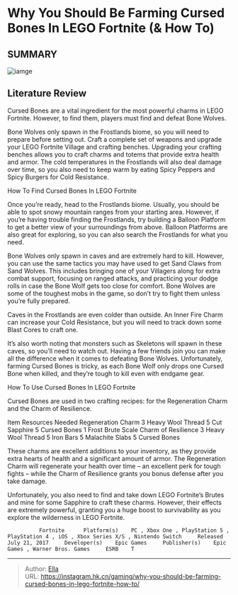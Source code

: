 # Why You Should Be Farming Cursed Bones In LEGO Fortnite (&amp; How To)


## SUMMARY 

![iamge](https://static1.srcdn.com/wordpress/wp-content/uploads/2024/01/how-to-farm-cursed-bones-in-lego-fortnite.jpg)

## Literature Review

Cursed Bones are a vital ingredient for the most powerful charms in LEGO Fortnite. However, to find them, players must find and defeat Bone Wolves.





Bone Wolves only spawn in the Frostlands biome, so you will need to prepare before setting out. Craft a complete set of weapons and upgrade your LEGO Fortnite Village and crafting benches. Upgrading your crafting benches allows you to craft charms and totems that provide extra health and armor. The cold temperatures in the Frostlands will also deal damage over time, so you also need to keep warm by eating Spicy Peppers and Spicy Burgers for Cold Resistance.





 How To Find Cursed Bones In LEGO Fortnite 
          

Once you’re ready, head to the Frostlands biome. Usually, you should be able to spot snowy mountain ranges from your starting area. However, if you’re having trouble finding the Frostlands, try building a Balloon Platform to get a better view of your surroundings from above. Balloon Platforms are also great for exploring, so you can also search the Frostlands for what you need.

          

Bone Wolves only spawn in caves and are extremely hard to kill. However, you can use the same tactics you may have used to get Sand Claws from Sand Wolves. This includes bringing one of your Villagers along for extra combat support, focusing on ranged attacks, and practicing your dodge rolls in case the Bone Wolf gets too close for comfort. Bone Wolves are some of the toughest mobs in the game, so don’t try to fight them unless you’re fully prepared.






Caves in the Frostlands are even colder than outside. An Inner Fire Charm can increase your Cold Resistance, but you will need to track down some Blast Cores to craft one.




          

It’s also worth noting that monsters such as Skeletons will spawn in these caves, so you’ll need to watch out. Having a few friends join you can make all the difference when it comes to defeating Bone Wolves. Unfortunately, farming Cursed Bones is tricky, as each Bone Wolf only drops one Cursed Bone when killed, and they’re tough to kill even with endgame gear.



 How To Use Cursed Bones In LEGO Fortnite 
          




Cursed Bones are used in two crafting recipes: for the Regeneration Charm and the Charm of Resilience.

 Item  Resources Needed   Regeneration Charm    3 Heavy Wool Thread   5 Cut Sapphire   5 Cursed Bones   1 Frost Brute Scale      Charm of Resilience    3 Heavy Wool Thread   5 Iron Bars   5 Malachite Slabs   5 Cursed Bones      



These charms are excellent additions to your inventory, as they provide extra hearts of health and a significant amount of armor. The Regeneration Charm will regenerate your health over time – an excellent perk for tough fights – while the Charm of Resilience grants you bonus defense after you take damage.

Unfortunately, you also need to find and take down LEGO Fortnite’s Brutes and mine for some Sapphire to craft these charms. However, their effects are extremely powerful, granting you a huge boost to survivability as you explore the wilderness in LEGO Fortnite.

              Fortnite      Platform(s)    PC , Xbox One , PlayStation 5 , PlayStation 4 , iOS , Xbox Series X/S , Nintendo Switch     Released    July 21, 2017     Developer(s)    Epic Games     Publisher(s)    Epic Games , Warner Bros. Games     ESRB    T      





---

> Author: [Ella](https://instagram.hk.cn/)  
> URL: https://instagram.hk.cn/gaming/why-you-should-be-farming-cursed-bones-in-lego-fortnite-how-to/  

